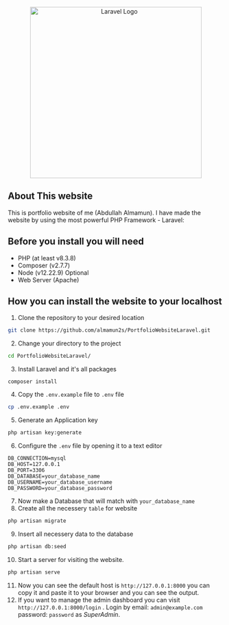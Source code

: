 <p align="center"><a href="https://github.com/almamun2s" target="_blank"><img src="https://almamun2s.github.io/PortfolioWebsite/asset/img/logo.png" width="400" alt="Laravel Logo"></a></p>

## About This website

This is portfolio website of me (Abdullah Almamun). I have made the website by using the most powerful PHP Framework - Laravel:



## Before you install you will need
- PHP (at least v8.3.8)
- Composer (v2.7.7)
- Node (v12.22.9) Optional
- Web Server (Apache)

## How you can install the website to your localhost
1. Clone the repository to your desired location
```bash
git clone https://github.com/almamun2s/PortfolioWebsiteLaravel.git
```
2. Change your directory to the project
```bash
cd PortfolioWebsiteLaravel/
```
3. Install Laravel and it's all packages
```
composer install
```
4. Copy the `.env.example` file to `.env` file
```bash
cp .env.example .env
```
5. Generate an Application key
```bash
php artisan key:generate
```
6. Configure the `.env` file by opening it to a text editor 
```
DB_CONNECTION=mysql
DB_HOST=127.0.0.1
DB_PORT=3306
DB_DATABASE=your_database_name
DB_USERNAME=your_database_username
DB_PASSWORD=your_database_password
```
7. Now make a Database that will match with `your_database_name`
8. Create all the necessery `table` for website
```bash
php artisan migrate
```
9. Insert all necessery data to the database
```bash
php artisan db:seed
```
10. Start a server for visiting the website.
```bash
php artisan serve
```
11. Now you can see the default host is `http://127.0.0.1:8000` you can copy it and paste it to your browser and you can see the output.
12. If you want to manage the admin dashboard you can visit `http://127.0.0.1:8000/login` . Login by email: `admin@example.com` password: `password` as $Super Admin$. 

